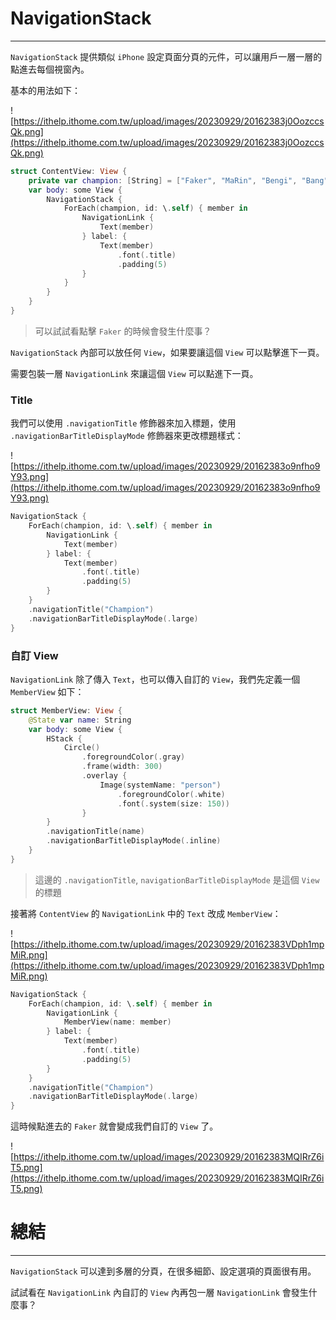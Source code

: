 # NavigationStack
---

`NavigationStack` 提供類似 `iPhone` 設定頁面分頁的元件，可以讓用戶一層一層的點進去每個視窗內。

基本的用法如下：

![https://ithelp.ithome.com.tw/upload/images/20230929/20162383j0OozccsQk.png](https://ithelp.ithome.com.tw/upload/images/20230929/20162383j0OozccsQk.png)

```swift
struct ContentView: View {
    private var champion: [String] = ["Faker", "MaRin", "Bengi", "Bang", "Wolf", "kkOma"]
    var body: some View {
        NavigationStack {
            ForEach(champion, id: \.self) { member in
                NavigationLink {
                    Text(member)
                } label: {
                    Text(member)
                        .font(.title)
                        .padding(5)
                }
            }
        }
    }
}
```

> 可以試試看點擊 `Faker` 的時候會發生什麼事？

`NavigationStack` 內部可以放任何 `View`，如果要讓這個 `View` 可以點擊進下一頁。

需要包裝一層 `NavigationLink` 來讓這個 `View` 可以點進下一頁。

### Title

我們可以使用 `.navigationTitle` 修飾器來加入標題，使用 `.navigationBarTitleDisplayMode` 修飾器來更改標題樣式：

![https://ithelp.ithome.com.tw/upload/images/20230929/20162383o9nfho9Y93.png](https://ithelp.ithome.com.tw/upload/images/20230929/20162383o9nfho9Y93.png)

```swift
NavigationStack {
    ForEach(champion, id: \.self) { member in
        NavigationLink {
            Text(member)
        } label: {
            Text(member)
                .font(.title)
                .padding(5)
        }
    }
    .navigationTitle("Champion")
    .navigationBarTitleDisplayMode(.large)
}
```

### 自訂 View
`NavigationLink` 除了傳入 `Text`，也可以傳入自訂的 `View`，我們先定義一個 `MemberView` 如下：

```swift
struct MemberView: View {
    @State var name: String
    var body: some View {
        HStack {
            Circle()
                .foregroundColor(.gray)
                .frame(width: 300)
                .overlay {
                    Image(systemName: "person")
                        .foregroundColor(.white)
                        .font(.system(size: 150))
                }
        }
        .navigationTitle(name)
        .navigationBarTitleDisplayMode(.inline)
    }
}
```

> 這邊的 `.navigationTitle`, `navigationBarTitleDisplayMode` 是這個 `View` 的標題

接著將 `ContentView` 的 `NavigationLink` 中的 `Text` 改成 `MemberView`：

![https://ithelp.ithome.com.tw/upload/images/20230929/20162383VDph1mpMiR.png](https://ithelp.ithome.com.tw/upload/images/20230929/20162383VDph1mpMiR.png)

```swift
NavigationStack {
    ForEach(champion, id: \.self) { member in
        NavigationLink {
            MemberView(name: member)
        } label: {
            Text(member)
                .font(.title)
                .padding(5)
        }
    }
    .navigationTitle("Champion")
    .navigationBarTitleDisplayMode(.large)
}
```

這時候點進去的 `Faker` 就會變成我們自訂的 `View` 了。

![https://ithelp.ithome.com.tw/upload/images/20230929/20162383MQIRrZ6iT5.png](https://ithelp.ithome.com.tw/upload/images/20230929/20162383MQIRrZ6iT5.png)

# 總結
---

`NavigationStack` 可以達到多層的分頁，在很多細節、設定選項的頁面很有用。

試試看在 `NavigationLink` 內自訂的 `View` 內再包一層 `NavigationLink` 會發生什麼事？
